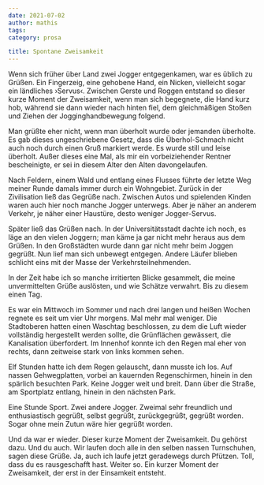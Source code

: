 ```yaml
---
date: 2021-07-02
author: mathis
tags:
category: prosa

title: Spontane Zweisamkeit
---
```


Wenn sich früher über Land zwei Jogger entgegenkamen, war es üblich zu Grüßen. Ein Fingerzeig, eine gehobene Hand, ein Nicken, vielleicht sogar ein ländliches ›Servus‹. Zwischen Gerste und Roggen entstand so dieser kurze Moment der Zweisamkeit, wenn man sich begegnete, die Hand kurz hob, während sie dann wieder nach hinten fiel, dem gleichmäßigen Stoßen und Ziehen der Jogginghandbewegung folgend. 

Man grüßte eher nicht, wenn man überholt wurde oder jemanden überholte. Es gab dieses ungeschriebene Gesetz, dass die Überhol-Schmach nicht auch noch durch einen Gruß markiert werde. Es wurde still und leise überholt. Außer dieses eine Mal, als mir ein vorbeiziehender Rentner bescheinigte, er sei in diesem Alter den Alten davongelaufen.

Nach Feldern, einem Wald und entlang eines Flusses führte der letzte Weg meiner Runde damals immer durch ein Wohngebiet. Zurück in der Zivilisation ließ das Gegrüße nach. Zwischen Autos und spielenden Kinden waren auch hier noch manche Jogger unterwegs. Aber je näher an anderem Verkehr, je näher einer Haustüre, desto weniger Jogger-Servus.

Später ließ das Grüßen nach. In der Universitätsstadt dachte ich noch, es läge an den vielen Joggern; man käme ja gar nicht mehr heraus aus dem Grüßen. In den Großstädten wurde dann gar nicht mehr beim Joggen gegrüßt. Nun lief man sich unbewegt entgegen. Andere Läufer blieben schlicht eins mit der Masse der Verkehrsteilnehmenden.

In der Zeit habe ich so manche irritierten Blicke gesammelt, die meine unvermittelten Grüße auslösten, und wie Schätze verwahrt. Bis zu diesem einen Tag.

Es war ein Mittwoch im Sommer und nach drei langen und heißen Wochen regnete es seit um vier Uhr morgens. Mal mehr mal weniger. Die Stadtoberen hatten einen Waschtag beschlossen, zu dem die Luft wieder vollständig hergestellt werden sollte, die Grünflächen gewässert, die Kanalisation überfordert. Im Innenhof konnte ich den Regen mal eher von rechts, dann zeitweise stark von links kommen sehen.

Elf Stunden hatte ich dem Regen gelauscht, dann musste ich los. Auf nassen Gehwegplatten, vorbei an kauernden Regenschirmen, hinein in den spärlich besuchten Park. Keine Jogger weit und breit. Dann über die Straße, am Sportplatz entlang, hinein in den nächsten Park. 

Eine Stunde Sport. Zwei andere Jogger. Zweimal sehr freundlich und enthusiastisch gegrüßt, selbst gegrüßt, zurückgegrüßt, gegrüßt worden. Sogar ohne mein Zutun wäre hier gegrüßt worden.

Und da war er wieder. Dieser kurze Moment der Zweisamkeit. Du gehörst dazu. Und du auch. Wir laufen doch alle in den selben nassen Turnschuhen, sagen diese Grüße. Ja, auch ich laufe jetzt geradewegs durch Pfützen. Toll, dass du es rausgeschafft hast. Weiter so. Ein kurzer Moment der Zweisamkeit, der erst in der Einsamkeit entsteht.
